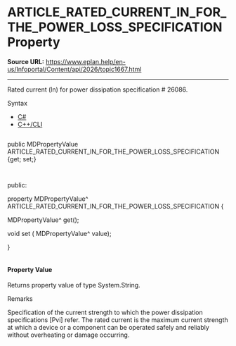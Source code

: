 # ARTICLE_RATED_CURRENT_IN_FOR_THE_POWER_LOSS_SPECIFICATION Property

**Source URL:** https://www.eplan.help/en-us/Infoportal/Content/api/2026/topic1667.html

---

Rated current (ln) for power dissipation specification # 26086.

Syntax

- [C#](#i-syntax-CS)
- [C++/CLI](#i-syntax-CPP2005)

```
```
public MDPropertyValue ARTICLE_RATED_CURRENT_IN_FOR_THE_POWER_LOSS_SPECIFICATION {get; set;}
```
```

```
```
public:

property MDPropertyValue^ ARTICLE_RATED_CURRENT_IN_FOR_THE_POWER_LOSS_SPECIFICATION {

   MDPropertyValue^ get();

   void set (    MDPropertyValue^ value);

}
```
```

#### Property Value

Returns property value of type System.String.

Remarks

Specification of the current strength to which the power dissipation specifications [Pvi] refer. The rated current is the maximum current strength at which a device or a component can be operated safely and reliably without overheating or damage occurring.
